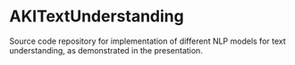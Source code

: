 # AKITextUnderstanding
Source code repository for implementation of different NLP models for text understanding, as demonstrated in the presentation.
